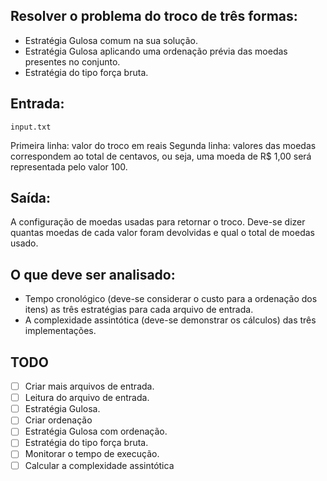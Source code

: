 ## Resolver o problema do troco de três formas:

- Estratégia Gulosa comum na sua solução.
- Estratégia Gulosa aplicando uma ordenação prévia das moedas presentes no conjunto.
- Estratégia do tipo força bruta.

## Entrada:

`input.txt`

Primeira linha: valor do troco em reais
Segunda linha: valores das moedas correspondem ao total de centavos, ou seja, uma moeda de R$ 1,00 será representada pelo valor 100.

## Saída:

A configuração de moedas usadas para retornar o troco. Deve-se dizer quantas moedas de cada valor foram devolvidas e qual o total de moedas usado.

## O que deve ser analisado:

- Tempo cronológico (deve-se considerar o custo para a ordenação dos itens) as três estratégias para cada arquivo de entrada.
- A complexidade assintótica (deve-se demonstrar os cálculos) das três implementações.

## TODO

- [ ] Criar mais arquivos de entrada.
- [ ] Leitura do arquivo de entrada.
- [ ] Estratégia Gulosa.
- [ ] Criar ordenação
- [ ] Estratégia Gulosa com ordenação.
- [ ] Estratégia do tipo força bruta.
- [ ] Monitorar o tempo de execução.
- [ ] Calcular a complexidade assintótica
